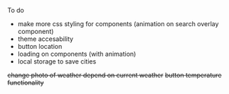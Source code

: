 To do

- make more css styling for components (animation on search overlay component)
- theme accesability 
- button location
- loading on components (with animation)
- local storage to save cities

~~change photo of weather depend on current weather~~
~~button temperature functionality~~
